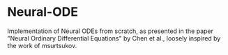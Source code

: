 # Neural-ODE
Implementation of Neural ODEs from scratch, as presented in the paper "Neural Ordinary Differential Equations" by Chen et al., loosely inspired by the work of msurtsukov.
